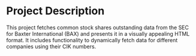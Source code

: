 # Project Description
This project fetches common stock shares outstanding data from the SEC for Baxter International (BAX) and presents it in a visually appealing HTML format. It includes functionality to dynamically fetch data for different companies using their CIK numbers.